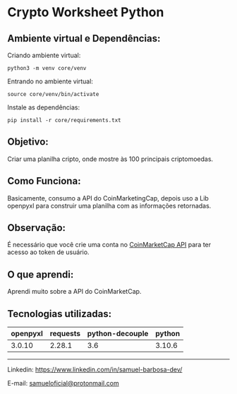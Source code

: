 # Crypto Worksheet Python
## Ambiente virtual e Dependências:
Criando ambiente virtual:
```
python3 -m venv core/venv
```

Entrando no ambiente virtual:
```
source core/venv/bin/activate
```

Instale as dependências:
```
pip install -r core/requirements.txt
```


## Objetivo:

Criar uma planilha cripto, onde mostre às 100 principais criptomoedas.


## Como Funciona:

Basicamente, consumo a API do CoinMarketingCap,
depois uso a Lib openpyxl para construir uma planilha
com as informações retornadas.


## Observação:

É necessário que você crie uma conta no [CoinMarketCap API](https://pro.coinmarketcap.com/login/)
para ter acesso ao token de usuário.


## O que aprendi:

Aprendi muito sobre a API do CoinMarketCap.


## Tecnologias utilizadas:

openpyxl| requests  | python-decouple | python
 ------ | --------- | --------------- | ---------
 3.0.10 | 2.28.1    | 3.6             | 3.10.6

---
Linkedin: <https://www.linkedin.com/in/samuel-barbosa-dev/> 

E-mail: <samueloficial@protonmail.com>